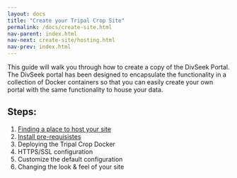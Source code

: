 ```yaml
---
layout: docs
title: "Create your Tripal Crop Site"
permalink: /docs/create-site.html
nav-parent: index.html
nav-next: create-site/hosting.html
nav-prev: index.html
---
```


This guide will walk you through how to create a copy of the DivSeek Portal. The DivSeek portal has been designed to encapsulate the functionality in a collection of Docker containers so that you can easily create your own portal with the same functionality to house your data.

## Steps:

1. [Finding a place to host your site](create-site/hosting.html)
2. [Install pre-requisistes](create-site/prerequisites.html)
3. Deploying the Tripal Crop Docker
4. HTTPS/SSL configuration
5. Customize the default configuration
6. Changing the look & feel of your site
